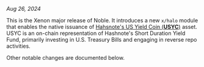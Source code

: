 *Aug 26, 2024*

This is the Xenon major release of Noble. It introduces a new `x/halo` module
that enables the native issuance of [Hahsnote's US Yield Coin (**USYC**)][usyc]
asset. USYC is an on-chain representation of Hashnote's Short Duration Yield
Fund, primarily investing in U.S. Treasury Bills and engaging in reverse repo
activities.

Other notable changes are documented below.

[usyc]: https://usyc.hashnote.com

